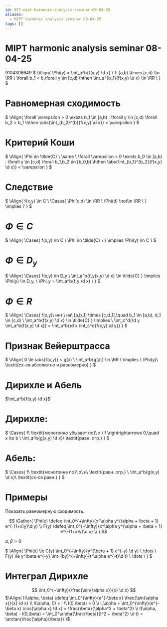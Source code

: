 ```yaml
---
id: 977-mipt-harmonic-analysis-seminar-08-04-25
aliases:
  - MIPT harmonic analysis seminar 08-04-25
tags: []
---
```


# MIPT harmonic analysis seminar 08-04-25

9104306649
$
\Align{
\Phi(y) = \int_a^b{f(x,y) \d x} \\
f: [a,b) \times [c,d) \to \RR \\
\forall b_1 < b,\forall y \in [c,d) \hthen \int_a^{b_1}{f(x,y) \d x} \in \RR \\
}
$

# Равномерная сходимость

$
\Align{
\forall \varepsilon > 0 \exists b_1 \in [a,b) : 
\forall y \in [c,d) \forall b_2 > b_1 \hthen 
\abs{\int_{b_2}^{b}{f(x,y) \d x}} < \varepsilon
}
$

# Критерий Коши

$
\Align{
\Phi \in \tilde{C} \\
\same \\
\forall \varepsilon > 0 \exists b_0 \in [a,b) :
\forall y \in [c,d) \forall b_1,b_2 \in [b_0,b) \hthen
\abs{\int_{b_1}^{b_2}{f(x,y) \d x}} < \varepsilon
}
$

# Следствие

$
\Align{
f(x,y) \in C \\
\Cases{
\Phi[c,d) \in \RR \\
\Phi(d) \not\in \RR \\
} \implies
?
}
$

# $\Phi \in C$

$
\Align{
\Cases{
f(x,y) \in C \\
\Phi \in \tilde{C} \\
}
\implies 
\Phi(y) \in C
}
$

# $\Phi \in D_y$

$
\Align{
\Cases{
f(x,y) \in D_y \\
\int_a^b{f_y(x,y) \d x} \in \tilde{C}
}
\implies 
\Phi(y) \in D_y, \\
\Phi_y = \int_a^b{f_y \d x} \\
}
$

# $\Phi \in R$

$
\Align{
\Cases{
f(x,y)\ инт.\ на\ [a,b_1] \times [c,d_1],\quad b_1 \in [a,b), d_1 \in [c,d) \\
\int_a^b{f(x,y) \d x} \in \tilde{C}
}
\implies \\
\int_c^d{\d y \int_a^b{f(x,y) \d x}} = \int_a^b{\d x \int_c^d{f(x,y) \d y}}
}
$

# Признак Вейерштрасса

$
\Align{
0 \le \abs{f(x,y)} < g(x) \\
\int_a^b{g(x)} \in \RR \\
\implies \\
\Phi(y)\ \textit{сх-ся абсолютно и равномерно}
}
$

# Дирихле и Абель

$\int_a^b{f(x,y) \d x}$

# Дирихле:

$
\Cases{
f\ \textit{монотонно убывает по}\ x \\
f \rightrightarrows 0,\quad x \to b \\
\int_a^b{g(x,y) \d x}\ \textit{равн. огр.}
}
$

# Абель:

$
\Cases{
f\ \textit{монотонна по}\ x\ и\ \textit{равн. огр.} \\
\int_a^b{g(x,y) \d x}\ \textit{сх-ся равн.}
}
$

# Примеры

Показать равномерную сходимость.

$$
\Gather{
\Phi(x) \defeq \int_0^{+\infty}{x^\alpha y^{\alpha + \beta + 1} e^{-(1+x)y}\d y} \\
F(y) \defeq \int_0^{+\infty}{x^\alpha y^{\alpha + \beta + 1} e^{-(1+x)y}\d x} \\
}
$$

$\alpha,\beta > 0$

$
\Align{
\Phi(x) \le C(y) \int_0^{+\infty}{y^{\beta + 1} e^{-y} \d y} \\
\dots \\
F(y) \le y^\beta e^{-y} \int_{by}^{+\infty}{t^\alpha e^{-t}\d t} \\
\dots \\
}
$

# Интеграл Дирихле
$$
\int_0^{+\infty}{\frac{\sin{\alpha x}}{x} \d x}
$$
$\Align{
I(\alpha, \beta) \defeq \int_0^{\infty}{e^{-\beta x} \frac{\sin{\alpha x}}{x} \d x} \\
I(\alpha, 0) = I \\
I(0,\beta) = 0 \\
I_\alpha = \int_0^{\infty}{e^{-\beta x} \cos{\alpha x} \d x} = 
\frac{\beta}{\alpha^2 + \beta^2} \\
I(\alpha, \beta) - I(0,\beta) = 
\int_0^\alpha{\frac{\beta}{t^2 + \beta^2} \d t} =
\arctan{\frac{\alpha}{\beta}}
}$
